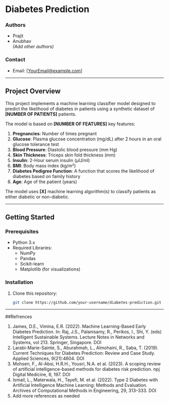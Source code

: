 # Diabetes Prediction

### Authors
- Prajit
- Anubhav  
*(Add other authors)*

### Contact
- Email: [YourEmail@example.com]

---

## Project Overview
This project implements a machine learning classifier model designed to predict the likelihood of diabetes in patients using a synthetic dataset of **[NUMBER OF PATIENTS]** patients. 

The model is based on **[NUMBER OF FEATURES]** key features:

1. **Pregnancies**: Number of times pregnant
2. **Glucose**: Plasma glucose concentration (mg/dL) after 2 hours in an oral glucose tolerance test
3. **Blood Pressure**: Diastolic blood pressure (mm Hg)
4. **Skin Thickness**: Triceps skin fold thickness (mm)
5. **Insulin**: 2-Hour serum insulin (μU/ml)
6. **BMI**: Body mass index (kg/m²)
7. **Diabetes Pedigree Function**: A function that scores the likelihood of diabetes based on family history
8. **Age**: Age of the patient (years)

The model uses **[X]** machine learning algorithm(s) to classify patients as either diabetic or non-diabetic.

---

## Getting Started
### Prerequisites
- Python 3.x
- Required Libraries: 
  - NumPy
  - Pandas
  - Scikit-learn
  - Matplotlib (for visualizations)

### Installation
1. Clone this repository:
   ```bash
   git clone https://github.com/your-username/diabetes-prediction.git
---
##Refrences
1. James, D.E., Vimina, E.R. (2022). Machine Learning-Based Early Diabetes Prediction. In: Raj, J.S., Palanisamy, R., Perikos, I., Shi, Y. (eds) Intelligent Sustainable Systems. Lecture Notes in Networks and Systems, vol 213. Springer, Singapore. DOI
2. Larabi-Marie-Sainte, S., Aburahmah, L., Almohaini, R., Saba, T. (2019). Current Techniques for Diabetes Prediction: Review and Case Study. Applied Sciences, 9(21):4604. DOI
3. Mohsen, F., Al-Absi, H.R.H., Yousri, N.A. et al. (2023). A scoping review of artificial intelligence-based methods for diabetes risk prediction. npj Digital Medicine, 6, 197. DOI
4. Ismail, L., Materwala, H., Tayefi, M. et al. (2022). Type 2 Diabetes with Artificial Intelligence Machine Learning: Methods and Evaluation. Archives of Computational Methods in Engineering, 29, 313–333. DOI
5. Add more references as needed
